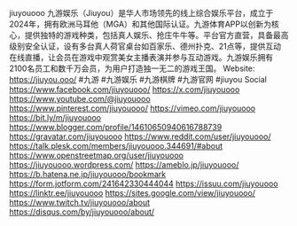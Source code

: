 jiuyouooo
九游娱乐（Jiuyou）是华人市场领先的线上综合娱乐平台，成立于2024年，拥有欧洲马耳他（MGA）和其他国际认证。九游体育APP以创新为核心，提供独特的游戏种类，包括真人娱乐、抢庄牛牛等。平台官方直营，具备最高级别安全认证，设有多台真人荷官桌台如百家乐、德州扑克、21点等，提供互动在线直播，让会员在游戏中观赏美女主播表演并参与互动游戏。九游娱乐拥有2100名员工和数千万会员，为用户打造独一无二的游戏王国。
Website: https://jiuyou.ooo/
#九游 #九游娱乐 #九游棋牌 #九游官网 #jiuyou
Social
https://www.facebook.com/jiuyouooo/
https://x.com/jiuyouooo
https://www.youtube.com/@jiuyouooo
https://www.pinterest.com/jiuyouooo/
https://vimeo.com/jiuyouooo
https://bit.ly/m/jiuyouooo
https://www.blogger.com/profile/14610650940616788739
https://gravatar.com/jiuyouooo
https://www.reddit.com/user/jiuyouooo/
https://talk.plesk.com/members/jiuyouooo.344691/#about
https://www.openstreetmap.org/user/jiuyouooo
https://jiuyouooo.wordpress.com/
https://ameblo.jp/jiuyouooo/
https://b.hatena.ne.jp/jiuyouooo/bookmark
https://form.jotform.com/241642330444044
https://issuu.com/jiuyouooo
https://linktr.ee/jiuyouooo
https://sites.google.com/view/jiuyouooo/
https://www.twitch.tv/jiuyouooo/about
https://disqus.com/by/jiuyouooo/about/
